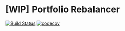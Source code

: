 # [WIP] Portfolio Rebalancer 

[![Build Status](https://www.travis-ci.org/wslyvh/rebalancer.svg?branch=master)](https://www.travis-ci.org/wslyvh/rebalancer) [![codecov](https://codecov.io/gh/wslyvh/rebalancer/branch/master/graph/badge.svg)](https://codecov.io/gh/wslyvh/rebalancer)

